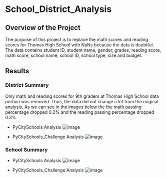 # School_District_Analysis

## Overview of the Project

The purpose of this project is to replace the math scores and reading scores for Thomas High School with NaNs because the data is doubtful. The data contains student ID, student name, gender, grades, reading score, math score, school name, school ID, school type, size and budget.

## Results

### District Summary

Only math and reading scores for 9th graders at Thomas High School data portion was removed. Thus, the data did not change a lot from the original analysis. As we can see in the images below the the math passing percentage dropped 0.2% and the reading passing percentage dropped 0.3%.

* PyCitySchools Analysis
![image](https://user-images.githubusercontent.com/95327338/150498783-377cb7a3-033f-4b84-b970-d5cfe499c60b.png)

* PyCitySchools_Challenge Analysis
![image](https://user-images.githubusercontent.com/95327338/150500386-51efacc5-82ba-4ecf-b405-4892552fe2e0.png)

### School Summary


* PyCitySchools Analysis
![image](https://user-images.githubusercontent.com/95327338/150618246-35bedf19-3a38-4373-92b1-3d0fc046f9de.png)

* PyCitySchools_Challenge Analysis
![image](https://user-images.githubusercontent.com/95327338/150618205-9ece34c2-89fe-4f46-939e-482f01569438.png)
